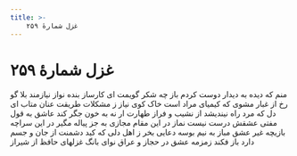 ```yaml
---
title: >-
    غزل شمارهٔ ۲۵۹
---
```

# غزل شمارهٔ ۲۵۹

منم که دیده به دیدار دوست کردم باز
چه شکر گویمت ای کارساز بنده نواز
نیازمند بلا گو رخ از غبار مشوی
که کیمیای مراد است خاک کوی نیاز
ز مشکلات طریقت عنان متاب ای دل
که مرد راه نیندیشد از نشیب و فراز
طهارت ار نه به خون جگر کند عاشق
به قول مفتی عشقش درست نیست نماز
در این مقام مجازی به جز پیاله مگیر
در این سراچه بازیچه غیر عشق مباز
به نیم بوسه دعایی بخر ز اهل دلی
که کید دشمنت از جان و جسم دارد باز
فکند زمزمه عشق در حجاز و عراق
نوای بانگ غزلهای حافظ از شیراز
